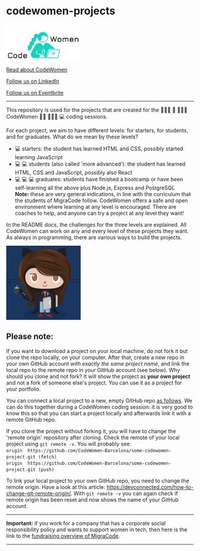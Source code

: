 # codewomen-projects



<img src="/cw_logo.png" width="200"  />
<br>


[Read about CodeWomen](https://codewomen-barcelona.notion.site/CodeWomen-e233c21e203d41fab28acb1db8b00274)  

[Follow us on LinkedIn](https://es.linkedin.com/showcase/migracode-codewomen)  

[Follow us on Eventbrite](https://www.eventbrite.es/o/codewomen-52362448213)

---


This repository is used for the projects that are created for the 👩🏿‍💻  :muscle: 👩🏼‍💻 CodeWomen 🧕🏽 👩🏾‍💻 :computer: coding sessions.

For each project, we aim to have different levels: for starters, for students, and for graduates. What do we mean by these levels?
* 💻 starters: the student has learned HTML and CSS, possibly started learning JavaScript
* 💻 💻 students (also called 'more advanced'): the student has learned HTML, CSS and JavaScript, possibly also React
* 💻 💻 💻 graduates: students have finished a bootcamp or have been self-learning all the above plus Node.js, Express and PostgreSQL  
**Note:** these are very general indications, in line with the curriculum that the students of MigraCode follow. CodeWomen offers a safe and open environment where learning at any level is encouraged. There are coaches to help, and anyone can try a project at any level they want!

In the README docs, the challenges for the three levels are explained. All CodeWomen can work on any and every level of these projects they want. As always in programming, there are various ways to build the projects. 

<img src="/octocat.png" width="200"  /> 

## Please note:
If you want to download a project on your local machine, do not fork it but clone the repo locally, on your computer. After that, create a new repo in your own GitHub account *with exactly the same project name*, and link the local repo to the remote repo in your GitHub account (see below). Why should you clone and not fork? It will show the project as **your own project** and not a fork of someone else's project. You can use it as a project for your portfolio.

You can connect a local project to a new, empty GitHub repo [as follows](https://docs.github.com/en/github/importing-your-projects-to-github/adding-an-existing-project-to-github-using-the-command-line). We can do this together during a CodeWomen coding session: it is very good to know this so that you can start a project locally and afterwards link it with a remote GitHub repo.

If you clone the project without forking it, you will have to change the 'remote origin' repository after cloning. Check the remote of your local project using `git remote -v`. You will probably see:  
`origin  https://github.com/CodeWomen-Barcelona/some-codewomen-project.git (fetch)`  
`origin  https://github.com/CodeWomen-Barcelona/some-codewomen-project.git (push)`

To link your local project to your own GitHub repo, you need to change the remote origin. Have a look at this article: https://devconnected.com/how-to-change-git-remote-origin/. With `git remote -v` you can again check if remote origin has been reset and now shows the name of your GitHub account.

--- 

**Important:** if you work for a company that has a corporate social responsibility policy and wants to support women in tech, then here is the link to the [fundraising overview of MigraCode](https://docs.google.com/spreadsheets/d/1Zs-Mmi39bcjVw2U-iEQWSHSjkb-EmET-j1WB2oJF45Q/edit#gid=0).

---
